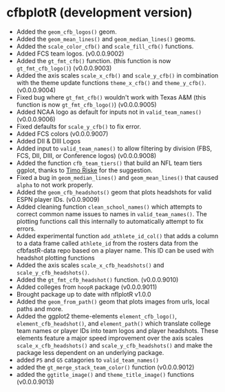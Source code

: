 # cfbplotR (development version)

* Added the `geom_cfb_logos()` geom.
* Added the `geom_mean_lines()` and `geom_median_lines()` geoms.
* Added the `scale_color_cfb()` and `scale_fill_cfb()` functions. 
* Added FCS team logos. (v0.0.0.9002)
* Added the `gt_fmt_cfb()` function. (this function is now `gt_fmt_cfb_logo()`) (v0.0.0.9003)
* Added the axis scales `scale_x_cfb()` and `scale_y_cfb()` in combination with the theme update functions `theme_x_cfb()` and `theme_y_cfb()`. (v0.0.0.9004)
* Fixed bug where `gt_fmt_cfb()` wouldn't work with Texas A&M (this function is now `gt_fmt_cfb_logo()`) (v0.0.0.9005) 
* Added NCAA logo as default for inputs not in `valid_team_names()`(v0.0.0.9006)
* Fixed defaults for `scale_y_cfb()` to fix error.
* Added FCS colors (v0.0.0.9007)
* Added DII & DIII Logos
* Added input to `valid_team_names()` to allow filtering by division (FBS, FCS, DII, DIII, or Conference logos) (v0.0.0.9008)
* Added the function `cfb_team_tiers()` that build an NFL team tiers ggplot, thanks to [Timo Riske](https://twitter.com/PFF_Moo) for the suggestion.
* Fixed a bug in `geom_median_lines()` and `geom_mean_lines()` that caused `alpha` to not work properly.
* Added the `geom_cfb_headshots()` geom that plots headshots for valid ESPN player IDs. (v0.0.9009)
* Added cleaning function `clean_school_names()` which attempts to correct common name issues to names in `valid_team_names()`. The plotting functions call this internally to automatically attempt to fix errors.
* Added experimental function `add_athlete_id_col()` that adds a column to a data frame called `athlete_id` from the rosters data from the cfbfastR-data repo based on a player name. This ID can be used with headshot plotting functions
* Added the axis scales `scale_x_cfb_headshots()` and `scale_y_cfb_headshots()`.
* Added the `gt_fmt_cfb_headshot()` function. (v0.0.0.9010)
* Added colleges from `hoopR` package (v0.0.0.9011)
* Brought package up to date with nflplotR v1.0.0
* Added the `geom_from_path()` geom that plots images from urls, local paths and more.
* Added the ggplot2 theme-elements `element_cfb_logo()`, `element_cfb_headshot()`, 
and `element_path()` which translate college team names or player IDs into team logos and player headshots. These elements feature a major speed improvement over the axis scales `scale_x_cfb_headshots()` and `scale_y_cfb_headshots()` and make the package less dependent on an underlying package.
* added `P5` and `G5` catagories to `valid_team_names()`
* added the `gt_merge_stack_team_color()` function (v0.0.0.9012)
* added the `ggtitle_image()` and `theme_title_image()` functions (v0.0.0.9013)
